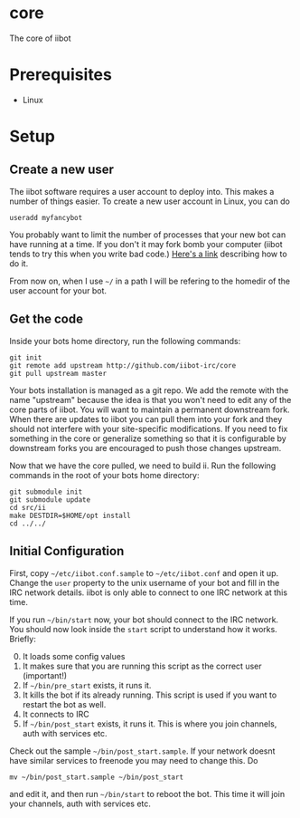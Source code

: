 core
====

The core of iibot

Prerequisites
=============

* Linux


Setup
=====

Create a new user
-----------------

The iibot software requires a user account to deploy into. This makes a number of things easier. To create a new user account in Linux, you can do

    useradd myfancybot

You probably want to limit the number of processes that your new bot can have running at a time. If you don't it may fork bomb your computer (iibot tends to try this when you write bad code.)
[Here's a link](http://www.cyberciti.biz/tips/linux-limiting-user-process.html) describing how to do it.

From now on, when I use `~/` in a path I will be refering to the homedir of the user account for your bot.

Get the code
------------

Inside your bots home directory, run the following commands:

    git init
    git remote add upstream http://github.com/iibot-irc/core
    git pull upstream master

Your bots installation is managed as a git repo. We add the remote with the name "upstream" because the idea is that you won't need to edit any of the core parts of iibot. You will want to maintain a permanent downstream fork. When there are updates to iibot you can pull them into your fork and they should not interfere with your site-specific modifications. If you need to fix something in the core or generalize something so that it is configurable by downstream forks you are encouraged to push those changes upstream.

Now that we have the core pulled, we need to build ii. Run the following commands in the root of your bots home directory:

    git submodule init
    git submodule update
    cd src/ii
    make DESTDIR=$HOME/opt install
    cd ../../

Initial Configuration
--------------------- 

First, copy `~/etc/iibot.conf.sample` to `~/etc/iibot.conf` and open it up. Change the `user` property to the unix username of your bot and fill in the IRC network details. iibot is only able to connect to one IRC network at this time.

If you run `~/bin/start` now, your bot should connect to the IRC network. You should now look inside the `start` script to understand how it works. Briefly:

0. It loads some config values
1. It makes sure that you are running this script as the correct user (important!)
2. If `~/bin/pre_start` exists, it runs it.
3. It kills the bot if its already running. This script is used if you want to restart the bot as well.
4. It connects to IRC
5. If `~/bin/post_start` exists, it runs it. This is where you join channels, auth with services etc.

Check out the sample `~/bin/post_start.sample`. If your network doesnt have similar services to freenode you may need to change this. Do

    mv ~/bin/post_start.sample ~/bin/post_start

and edit it, and then run `~/bin/start` to reboot the bot. This time it will join your channels, auth with services etc.
